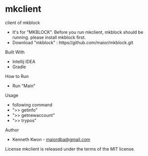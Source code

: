 # mkclient
client of mkblock
- It's for "MKBLOCK". Before you run mkclient, mkblock should be running. please install mkblock first.
- Download "mkblock" : https//github.com/maior/mkblock.git

Built With
- Intellij IDEA
- Gradle

How to Run
- Run "Main"

Usage
- following command
- ">> getinfo"
- ">> getnewaccount"
- ">> trypos"

Author
- Kenneth Kwon - maiordba@gmail.com

License mkclient is released under the terms of the MIT license. 
